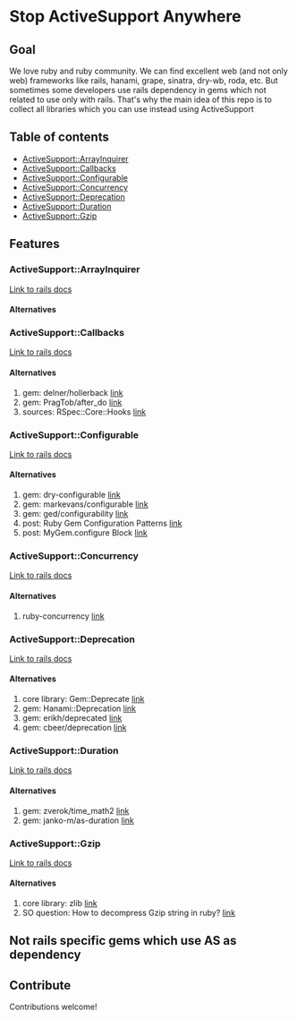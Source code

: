 # Stop ActiveSupport Anywhere

## Goal
We love ruby and ruby community. We can find excellent web (and not only web)
frameworks like rails, hanami, grape, sinatra, dry-wb, roda, etc. But sometimes
some developers use rails dependency in gems which not related to use only with
rails. That's why the main idea of this repo is to collect all libraries which
you can use instead using ActiveSupport

## Table of contents
* [ActiveSupport::ArrayInquirer](#activesupportarrayinquirer)
* [ActiveSupport::Callbacks](#activesupportcallbacks)
* [ActiveSupport::Configurable](#activesupportconfigurable)
* [ActiveSupport::Concurrency](#activesupportconcurrency)
* [ActiveSupport::Deprecation](#activesupportdeprecation)
* [ActiveSupport::Duration](#activesupportduration)
* [ActiveSupport::Gzip](#activesupportgzip)

## Features

### ActiveSupport::ArrayInquirer
[Link to rails docs](http://api.rubyonrails.org/classes/ActiveSupport/ArrayInquirer.html)

#### Alternatives

### ActiveSupport::Callbacks
[Link to rails docs](http://api.rubyonrails.org/classes/ActiveSupport/Callbacks.html)

#### Alternatives
1. gem: delner/hollerback [link](https://github.com/delner/hollerback)
2. gem: PragTob/after_do [link](https://github.com/PragTob/after_do)
3. sources: RSpec::Core::Hooks [link](https://github.com/rspec/rspec-core/blob/master/lib/rspec/core/hooks.rb)

### ActiveSupport::Configurable
[Link to rails docs](http://api.rubyonrails.org/classes/ActiveSupport/Configurable.html)

#### Alternatives
1. gem: dry-configurable [link](http://dry-rb.org/gems/dry-configurable/)
2. gem: markevans/configurable [link](https://github.com/markevans/configurable)
3. gem: ged/configurability [link](https://github.com/ged/configurability)
4. post: Ruby Gem Configuration Patterns [link](http://brandonhilkert.com/blog/ruby-gem-configuration-patterns/)
5. post: MyGem.configure Block [link](https://robots.thoughtbot.com/mygem-configure-block)

### ActiveSupport::Concurrency
[Link to rails docs](http://api.rubyonrails.org/classes/ActiveSupport/Concurrency.html)

#### Alternatives
1. ruby-concurrency [link](https://github.com/ruby-concurrency)

### ActiveSupport::Deprecation
[Link to rails docs](http://api.rubyonrails.org/classes/ActiveSupport/Deprecation.html)

#### Alternatives
1. core library: Gem::Deprecate [link](http://ruby-doc.org/stdlib-1.9.3/libdoc/rubygems/rdoc/Gem/Deprecate.html)
2. gem: Hanami::Deprecation [link](https://github.com/hanami/utils/blob/master/lib/hanami/utils/deprecation.rb)
2. gem: erikh/deprecated [link](https://github.com/erikh/deprecated)
3. gem: cbeer/deprecation [link](https://github.com/cbeer/deprecation)

### ActiveSupport::Duration
[Link to rails docs](http://api.rubyonrails.org/classes/ActiveSupport/Duration.html)

#### Alternatives
1. gem: zverok/time_math2 [link](https://github.com/zverok/time_math2)
2. gem: janko-m/as-duration [link](https://github.com/janko-m/as-duration)

### ActiveSupport::Gzip
[Link to rails docs](http://api.rubyonrails.org/classes/ActiveSupport/Gzip.html)

#### Alternatives
1. core library: zlib [link](https://ruby-doc.org/stdlib-2.1.1/libdoc/zlib/rdoc/Zlib.html)
2. SO question: How to decompress Gzip string in ruby? [link](http://stackoverflow.com/questions/1361892/how-to-decompress-gzip-string-in-ruby)

## Not rails specific gems which use AS as dependency

## Contribute
Contributions welcome!
